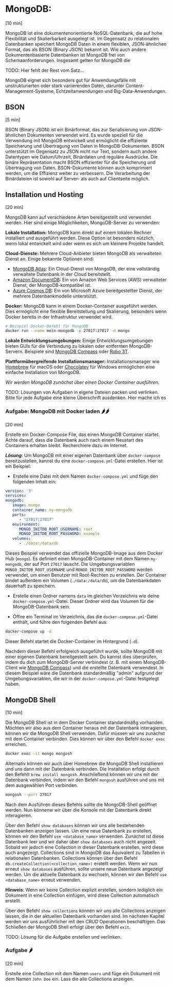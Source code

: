 # MongoDB: 
[10 min]

MongoDB ist eine dokumentenorientierte NoSQL-Datenbank, die auf hohe Flexibilität und Skalierbarkeit ausgelegt ist. Im Gegensatz zu relationalen Datenbanken speichert MongoDB Daten in einem flexiblen, JSON-ähnlichen Format, das als BSON (Binary JSON) bekannt ist. Wie auch andere Dokumentenbasierte Datenbanken ist MongoDB frei von Schemaanforderungen. Insgesamt gelten for MongoDB die 

TODO: Hier fehlt der Rest vom Satz...


MongoDB eignet sich besonders gut für Anwendungsfälle mit unstrukturierten oder stark variierenden Daten, darunter Content-Management-Systeme, Echtzeitanwendungen und Big-Data-Anwendungen.


## BSON
[5 min]

BSON (Binary JSON) ist ein Binärformat, das zur Serialisierung von JSON-ähnlichen Dokumenten verwendet wird. Es wurde speziell für die Verwendung mit MongoDB entwickelt und ermöglicht die effiziente Speicherung und Übertragung von Daten in MongoDB-Dokumenten. BSON unterstützt im Gegensatz zu JSON nicht nur Text, sondern auch andere Datentypen wie Datum/Uhrzeit, Binärdaten und reguläre Ausdrücke. Die binäre Repräsentation macht BSON effizienter für die Speicherung und Übertragung von Daten. BSON-Dokumente können auch komprimiert werden, um die Effizienz weiter zu verbessern. Die Verarbeitung der Binärdateien ist sowohl auf Server- als auch auf Clientseite möglich.


## Installation und Hosting
[20 min]

MongoDB kann auf verschiedene Arten bereitgestellt und verwendet werden. Hier sind einige Möglichkeiten, MongoDB-Server zu verwenden:

**Lokale Installation:** MongoDB kann direkt auf einem lokalen Rechner installiert und ausgeführt werden. Diese Option ist besonders nützlich, wenn lokal entwickelt wird oder wenn es sich um kleinere Projekte handelt.

**Cloud-Dienste:** Mehrere Cloud-Anbieter bieten MongoDB als verwalteten Dienst an. Einige bekannte Optionen sind:

- [MongoDB Atlas](https://www.mongodb.com/cloud/atlas): Ein Cloud-Dienst von MongoDB, der eine vollständig verwaltete Datenbank in der Cloud bereitstellt.
- [Amazon DocumentDB](https://aws.amazon.com/documentdb/): Ein von Amazon Web Services (AWS) verwalteter Dienst, der MongoDB-kompatibel ist.
- [Azure Cosmos DB](https://azure.microsoft.com/en-us/services/cosmos-db/): Ein von Microsoft Azure bereitgestellter Dienst, der mehrere Datenbankmodelle unterstützt.

**Docker:** MongoDB kann in einem Docker-Container ausgeführt werden. Dies ermöglicht eine flexible Bereitstellung und Skalierung, besonders wenn Docker bereits in der Infrastruktur verwendet wird.

```bash
# Beispiel Docker-Befehl für MongoDB
docker run --name mein-mongodb -p 27017:27017 -d mongo
```

**Lokale Entwicklungsumgebungen:** Einige Entwicklungsumgebungen bieten GUIs für die Verbindung zu lokalen oder entfernten MongoDB-Servern. Beispiele sind [MongoDB Compass](https://www.mongodb.com/products/compass) oder [Robo 3T](https://robomongo.org/).

**Plattformübergreifende Installationsmanager:** Installationsmanager wie [Homebrew](https://brew.sh/) für macOS oder [Chocolatey](https://chocolatey.org/) für Windows ermöglichen eine einfache Installation von MongoDB.


_Wir werden MongoDB zunächst über einen Docker Container ausführen._

TODO: Lösungen von Aufgaben in eigene Dateien packen und verlinken. Bitte für jede Aufgabe eine kleine Überschrift ausdenken. Hier mache ich es

### Aufgabe: MongoDB mit Docker laden 🌶🌶
[20 min]

Erstelle ein Docker-Compose File, das einen MongoDB Container startet. Achte darauf, dass die Datenbank auch nach einem Neustart des Containers erhalten bleibt.
Recherchiere dazu im Internet.

***Lösung***:
Um MongoDB mit einer eigenen Datenbank über `docker-compose` bereitzustellen, kannst du eine `docker-compose.yml`-Datei erstellen. Hier ist ein Beispiel:

- Erstelle eine Datei mit dem Namen `docker-compose.yml` und füge den folgenden Inhalt ein:

```yaml
version: '3'
services:
mongodb:
   image: mongo
   container_name: my-mongodb
   ports:
      - "27017:27017"
   environment:
      MONGO_INITDB_ROOT_USERNAME: root
      MONGO_INITDB_ROOT_PASSWORD: example
   volumes:
      - ./data:/data/db
```

Dieses Beispiel verwendet das offizielle MongoDB-Image aus dem Docker Hub (`mongo`). Es definiert einen MongoDB-Container mit dem Namen `my-mongodb`, der auf Port `27017` lauscht. Die Umgebungsvariablen `MONGO_INITDB_ROOT_USERNAME` und `MONGO_INITDB_ROOT_PASSWORD` werden verwendet, um einen Benutzer mit Root-Rechten zu erstellen. Der Container bindet außerdem ein Volumen (`./data:/data/db`), um die Datenbankdaten dauerhaft zu speichern.

- Erstelle einen Ordner namens `data` im gleichen Verzeichnis wie deine `docker-compose.yml`-Datei. Dieser Ordner wird das Volumen für die MongoDB-Datenbank sein.

- Öffne ein Terminal im Verzeichnis, das die `docker-compose.yml`-Datei enthält, und führe den folgenden Befehl aus:

```bash
docker-compose up -d
```

Dieser Befehl startet die Docker-Container im Hintergrund (`-d`).

Nachdem dieser Befehl erfolgreich ausgeführt wurde, sollte MongoDB mit einer eigenen Datenbank bereitgestellt sein. Du kannst dies überprüfen, indem du dich zum MongoDB-Server verbindest (z. B. mit einem MongoDB-Client wie [MongoDB Compass](https://www.mongodb.com/products/compass)) und die erstellte Datenbank verwendest. In diesem Beispiel wäre die Datenbank standardmäßig "admin" aufgrund der Umgebungsvariablen, die wir in der `docker-compose.yml`-Datei festgelegt haben.

## MongoDB Shell
[10 min]

Die MongoDB Shell ist in dem Docker Container standardmäßg vorhanden. Möchten wir also aus dem Container heraus mit der Datenbank interagieren, können wir die MongoDB Shell verwenden. Dafür müssen wir uns zunächst mit dem Container verbinden. Dies können wir über den Befehl `docker exec` erreichen.

```bash
docker exec -it mongo mongosh
```

Alternativ können wir auch über Homebrew die MongoDB Shell installieren und uns dann mit der Datenbank verbinden. Die Installation erfolgt durch den Befehlt `brew install mongosh`. Anschließend können wir uns mit der Datenbank verbinden, indem wir den Befehl `mongosh` ausführen und uns mit dem ausgewählen Port verbinden.

```bash
mongosh --port 27017
```


Nach dem Ausführen dieses Befehls sollte die MongoDB-Shell geöffnet werden. Nun könnenw wir über die Konsole mit der Datenbank direkt interagieren.

Über den Befehl `show databases` können wir uns alle bestehenden Datenbanken anzeigen lassen. Um eine neue Datenbank zu erstellen, können wir den Befehl `use <database_name>` verwenden. Zunächst ist diese Datenbank leer und wir daher über `show databases` auch nicht angezeit. Sobald wir jedoch eine Collection in dieser Datenbank erstellen, wird diese auch angezeigt. Collections sind in MongoDB das Äquivalent zu Tabellen in relationalen Datenbanken. Collections können über den Befehl `db.createCollection(<collection_name>)` erstellt werden. Wenn wir nun erneut `show databases` ausführen, sollte unsere neue Datenbank angezeigt werden. Um die aktuelle Datenbank zu wechseln, können wir den Befehl `use <database_name>` erneut verwenden. 

**Hinweis**: Wenn wir keine Collection explizit erstellen, sondern lediglich ein Dokument in eine Collection einfügen, wird diese Collection automatisch erstellt.

Über den Befehl `show collections` können wir uns alle Collections anzeigen lassen, die in der aktuellen Datenbank vorhanden sind. Im nächsten Kapitel werden wir uns ausführlicher mit den CRUD Operationen beschäftigen. Das Schließen der MongoDB Shell erfolgt über den Befehl `exit`.

TODO: Lösung für die Aufgabe erstellen und verlinken.

### Aufgabe 🌶
[20 min]

Erstelle eine Collection mit dem Namen `users` und füge ein Dokument mit dem Namen `John Doe` ein. Lass die alle Collections anzeigen.
